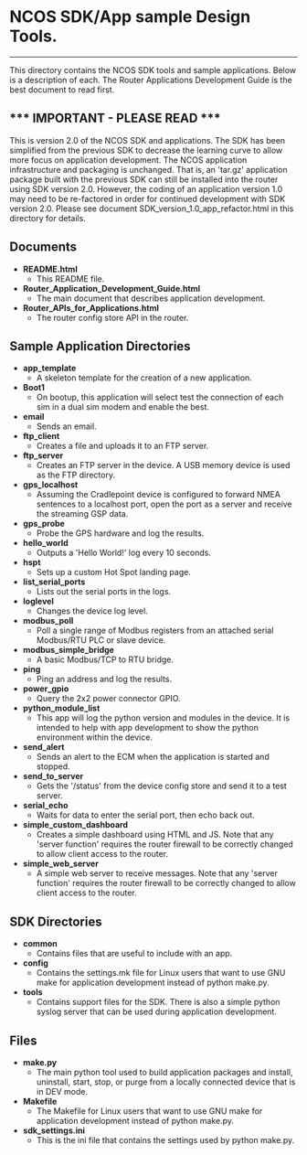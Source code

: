 # NCOS SDK/App sample Design Tools.
----------
This directory contains the NCOS SDK tools and sample applications. Below is a description of each. The Router Applications Development Guide is the best document to read first.

## *** IMPORTANT - PLEASE READ ***

This is version 2.0 of the NCOS SDK and applications. The SDK has been simplified from the previous SDK to decrease the learning curve to allow more focus on application development. The NCOS application infrastructure and packaging is unchanged. That is, an 'tar.gz' application package built with the previous SDK can still be installed into the router using SDK version 2.0. However, the coding of an application version 1.0 may need to be re-factored in order for continued development with SDK version 2.0. Please see document SDK\_version\_1.0\_app_refactor.html in this directory for details.

## Documents 

- **README.html**
    - This README file.
- **Router\_Application\_Development_Guide.html**
    - The main document that describes application development.
- **Router\_APIs\_for_Applications.html**
    - The router config store API in the router.

## Sample Application Directories 

- **app_template**
    - A skeleton template for the creation of a new application.
- **Boot1**
    - On bootup, this application will select test the connection of each sim in a dual sim modem and enable the best.
- **email**
    - Sends an email.
- **ftp_client**
    - Creates a file and uploads it to an FTP server.
- **ftp_server**
    - Creates an FTP server in the device. A USB memory device is used as the FTP directory.
- **gps_localhost**
    - Assuming the Cradlepoint device is configured to forward NMEA sentences to a localhost port, open the port as a server and receive the streaming GSP data.
- **gps_probe**
    - Probe the GPS hardware and log the results.
- **hello_world**
    - Outputs a 'Hello World!' log every 10 seconds. 
- **hspt**
    - Sets up a custom Hot Spot landing page.
- **list\_serial_ports**
    - Lists out the serial ports in the logs.
- **loglevel**
    - Changes the device log level.
- **modbus_poll**
    - Poll a single range of Modbus registers from an attached serial Modbus/RTU PLC or slave device.
- **modbus\_simple_bridge**
    - A basic Modbus/TCP to RTU bridge.
- **ping**
    - Ping an address and log the results.
- **power_gpio**
    - Query the 2x2 power connector GPIO.
- **python\_module_list**
    - This app will log the python version and modules in the device. It is intended to help with app development to show the python environment within the device.
- **send_alert**
    - Sends an alert to the ECM when the application is started and stopped.
- **send\_to_server**
    - Gets the '/status' from the device config store and send it to a test server.
- **serial_echo**
    - Waits for data to enter the serial port, then echo back out.
- **simple\_custom_dashboard**
    - Creates a simple dashboard using HTML and JS. Note that any 'server function' requires the router firewall to be correctly changed to allow client access to the router.
- **simple\_web_server**
    - A simple web server to receive messages. Note that any 'server function' requires the router firewall to be correctly changed to allow client access to the router.




## SDK Directories 

- **common**
    - Contains files that are useful to include with an app. 
- **config**
    - Contains the settings.mk file for Linux users that want to use GNU make for application development instead of python make.py.
- **tools**
    - Contains support files for the SDK. There is also a simple python syslog server that can be used during application development.

## Files 

- **make.py**
    - The main python tool used to build application packages and install, uninstall, start, stop, or purge from a locally connected device that is in DEV mode.
- **Makefile**
    - The Makefile for Linux users that want to use GNU make for application development instead of python make.py.
- **sdk_settings.ini**
    - This is the ini file that contains the settings used by python make.py.




